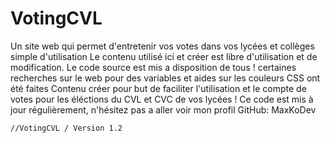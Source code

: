# VotingCVL
Un site web qui permet d'entretenir vos votes dans vos lycées et collèges simple d'utilisation
Le contenu utilisé ici et créer est libre d'utilisation et de modification. Le code source est mis a disposition de tous !
certaines recherches sur le web pour des variables et aides sur les couleurs CSS ont été faites
Contenu créer pour but de faciliter l'utilisation et le compte de votes pour les éléctions du CVL et CVC de vos lycées !
Ce code est mis à jour régulièrement, n'hésitez pas a aller voir mon profil GitHub: MaxKoDev
    
    //VotingCVL / Version 1.2

